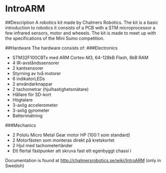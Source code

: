 # IntroARM
##Description
A robotics kit made by Chalmers Robotics. The kit is a basic introduction to robotics it consists of a PCB with a STM microprocessor a few infrared sensors, motor and wheeels.
The kit is made to meet up with the specifications of the Mini Sumo competition.

##Hardware
The hardware consists of:
###Electronics
* STM32F100CBTx med ARM Cortex-M3, 64-128kB Flash, 8kB RAM
* 4 IR-avståndssensorer
* 2 kantsensorer
* Styrning av två motorer
* 6 indikatorLEDs
* 2 användarknappar
* 2 tachometrar (hjulhastighetsmätare)
* Hållare för SD-kort
* Högtalare
* 3-axlig accelerometer
* 3-axlig gyrometer
* Batterimätning 

###Mechanics
* 2 Pololu Micro Metal Gear motor HP (100:1 som standard)
* 2 Motorfästen som monteras direkt på kretskortet
* 2 Hjul med tachometertänder
* Ett flertal fästpunker att skruva fast ett egenbyggt chassi i

Documentation is found at http://chalmersrobotics.se/wiki/IntroARM (only in Swedish)

